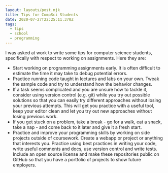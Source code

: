 ```yaml
---
layout: layouts/post.njk
title: Tips for CompSci Students
date: 2020-07-27T22:25:11.370Z
tags:
  - tips
  - school
  - programming
---
```

I was asked at work to write some tips for computer science students, specifically with respect to working on assignments. Here they are:

- Start working on programming assignments early. It is often difficult to estimate the time it may take to debug potential errors.
- Practice running code taught in lectures and labs on your own. Tweak the sample code and try to understand how the behavior changes.
- If a task seems complicated and you are unsure how to tackle it, consider using version control (e.g. git) while you try out possible solutions so that you can easily try different approaches without losing your previous attempts. This will get you practice with a useful tool, keep your editor clean and let you try out new approaches without losing previous work.
- If you get stuck on a problem, take a break - go for a walk, eat a snack, take a nap - and come back to it later and give it a fresh start.
- Practice and improve your programming skills by working on side projects outside of coursework. Create a webapp or project or anything that interests you. Practice using best practices in writing your code, write useful comments and docs, use version control and write tests. Include an open source license and make these repositories public on GitHub so that you have a portfolio of projects to show future employers.